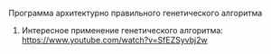 Программа архитектурно правильного генетического алгоритма

1. Интересное применение генетического алгоритма: https://www.youtube.com/watch?v=SfEZSyvbj2w
